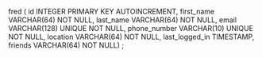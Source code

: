 fred (
    id INTEGER PRIMARY KEY AUTOINCREMENT,
    first_name VARCHAR(64) NOT NULL,
    last_name VARCHAR(64) NOT NULL,
    email VARCHAR(128) UNIQUE NOT NULL,
    phone_number VARCHAR(10) UNIQUE NOT NULL,
    location VARCHAR(64) NOT NULL, 
    last_logged_in TIMESTAMP, 
    friends VARCHAR(64) NOT NULL) 
    ;
